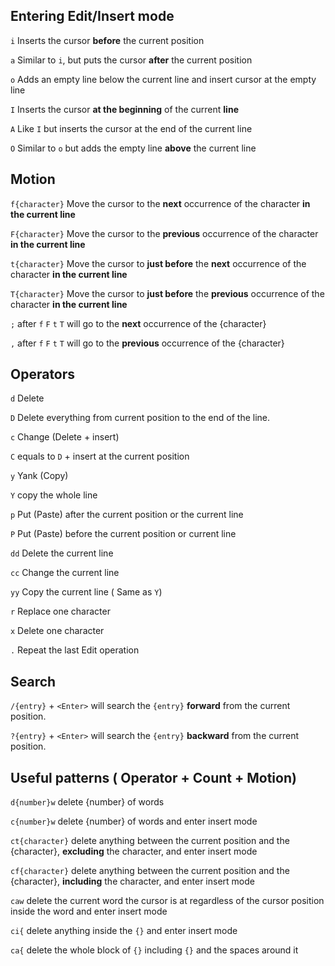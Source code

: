 ## Entering Edit/Insert mode

`i` Inserts the cursor **before** the current position

`a` Similar to `i`, but puts the cursor **after** the current position

`o` Adds an empty line below the current line and insert cursor at the empty line

`I` Inserts the cursor **at the beginning** of the current **line**

`A` Like `I` but inserts the cursor at the end of the current line

`O` Similar to `o` but adds the empty line **above** the current line

## Motion

`f{character}` Move the cursor to the **next** occurrence of the character **in the current line**

`F{character}` Move the cursor to the **previous** occurrence of the character **in the current line**

`t{character}` Move the cursor to **just before** the **next** occurrence of the character **in the current line**

`T{character}` Move the cursor to **just before** the **previous** occurrence of the character **in the current line**

`;`  after `f` `F` `t` `T` will go to the **next** occurrence of the {character}

`,`  after `f` `F` `t` `T` will go to the **previous** occurrence of the {character}

## Operators

`d` Delete

`D` Delete everything from current position to the end of the line.

`c` Change (Delete + insert)

`C` equals to `D` + insert at the current position

`y` Yank (Copy)

`Y` copy the whole line

`p` Put (Paste) after the current position or the current line

`P` Put (Paste) before the current position or current line

`dd` Delete the current line

`cc` Change the current line

`yy` Copy the current line ( Same as `Y`)

`r` Replace one character

`x` Delete one character

`.` Repeat the last Edit operation

## Search

`/{entry}` + `<Enter>` will search the `{entry}` **forward** from the current position.

`?{entry}` + `<Enter>` will search the `{entry}` **backward** from the current position.

## Useful patterns ( Operator + Count + Motion)

`d{number}w` delete {number} of words

`c{number}w` delete {number} of words and enter insert mode

`ct{character}` delete anything between the current position and the {character}, **excluding** the character, and enter insert mode

`cf{character}` delete anything between the current position and the {character}, **including** the character, and enter insert mode

`caw` delete the current word the cursor is at regardless of the cursor position inside the word and enter insert mode

`ci{` delete anything inside the `{}` and enter insert mode

`ca{` delete the whole block of `{}` including `{}` and the spaces around it
